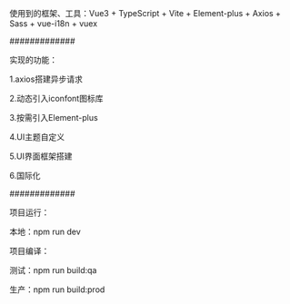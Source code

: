 使用到的框架、工具：Vue3 + TypeScript + Vite + Element-plus + Axios + Sass + vue-i18n + vuex

#############

实现的功能：

1.axios搭建异步请求

2.动态引入iconfont图标库

3.按需引入Element-plus

4.UI主题自定义

5.UI界面框架搭建

6.国际化

#############

项目运行：

本地：npm run dev


项目编译：

测试：npm run build:qa

生产：npm run build:prod
